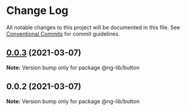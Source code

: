 # Change Log

All notable changes to this project will be documented in this file.
See [Conventional Commits](https://conventionalcommits.org) for commit guidelines.

## [0.0.3](https://github.com/erdemcaygor/ng-lerna-example/compare/@ng-lib/button@0.0.2...@ng-lib/button@0.0.3) (2021-03-07)

**Note:** Version bump only for package @ng-lib/button





## 0.0.2 (2021-03-07)

**Note:** Version bump only for package @ng-lib/button
